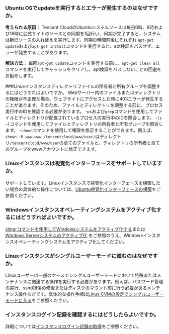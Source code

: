 ### Ubuntu OSでupdateを実行するとエラーが発生するのはなぜですか。

**考えられる原因**：
Tencent CloudのUbuntuシステムソースは毎日0時、8時および16時に公式サイトのソースとの同期を1回行い、同期が完了すると、システムは新旧ソースの入れ替えを実行します。同期の時間前後にそれぞれ `apt-get update`および`apt-get install`コマンドを実行すると、apt検証をパスせず、エラーが発生することがあります。

**解決方法**：
毎回`apt-get update`コマンドを実行する前に、`apt-get clean all`コマンドを実行してキャッシュをクリアし、apt検証をパスしないことの回避をお勧めします。



###Linuxインスタンスディレクトリファイルの所有者と所有グループを調整するにはどうすればよいですか。
Webサーバー内のファイルまたはディレクトリの権限が不正確な場合、ウェブサイトにアクセスした時に403エラーが発生することがあります。そのため、ファイルとディレクトリを調整する前に、プロセス実行中のIDを確認する必要があります。
-`ps`および`grep`コマンドを使用してファイルとディレクトリが配置されているプロセスの実行中のIDを照会します。
-`ls –l`コマンドを使用してファイルとディレクトリの所有者と所有グループを照会します。
-`chown`コマンドを使用して権限を修正することができます。例えば、`chown -R www.www /tencentcloud/www/user/`はディレクトリ`/tencentcloud/www/user`の全てのファイルと、ディレクトリの所有者と全てのグループをwwwアカウントに修正できます。


### Linuxインスタンスは視覚化インターフェースをサポートしていますか。
サポートしています。Linuxインスタンスで視覚化インターフェースを構築したい場合の具体的な操作については、[Ubuntu視覚化インターフェースの構築](https://intl.cloud.tencent.com/document/product/213/37500)をご参照ください。


### Windowsインスタンスオペレーティングシステムをアクティブ化するにはどうすればよいですか。
[slmgrコマンドを使用してWindowsシステムをアクティブ化する](https://intl.cloud.tencent.com/document/product/213/2757)または[Windows Serverシステムのアクティブ化](https://intl.cloud.tencent.com/document/product/213/46346) をご参照のうえ、Windowsインスタンスオペレーティングシステムをアクティブ化してください。



###  Linuxインスタンスがシングルユーザーモードに進むのはなぜですか。
Linuxユーザーは一部のケースでシングルユーザーモードにおいて特殊またはメンテナンスに関連する操作を実行する必要があります。例えば、パスワード管理の実行、sshd損傷の修復またはディスクのマウント前に行う必要があるメンテナンス操作などです。具体的な操作手順は[Linux CVMの設定でシングルユーザーモードに入る](https://intl.cloud.tencent.com/document/product/213/34819)をご参照ください。


### インスタンスログイン記録を確認するにはどうしたらよいですか。
詳細については[インスタンスログイン記録の取得](https://www.tencentcloud.com/document/product/213/47384)をご参照ください。
